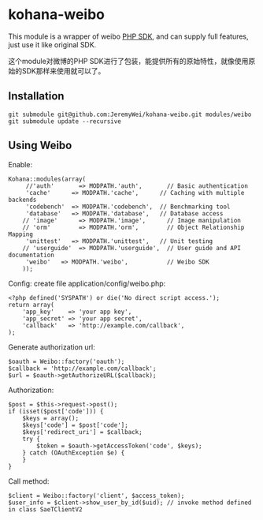 # kohana-weibo

This module is a wrapper of weibo [PHP SDK](http://code.google.com/p/libweibo/), 
and can supply full features, just use it like original SDK.

这个module对微博的PHP SDK进行了包装，能提供所有的原始特性，就像使用原始的SDK那样来使用就可以了。

## Installation
	
	git submodule git@github.com:JeremyWei/kohana-weibo.git modules/weibo
	git submodule update --recursive

## Using Weibo

Enable:

	Kohana::modules(array(
		 //'auth'       => MODPATH.'auth',       // Basic authentication
		 'cache'      => MODPATH.'cache',      // Caching with multiple backends
		 'codebench'  => MODPATH.'codebench',  // Benchmarking tool
		 'database'   => MODPATH.'database',   // Database access
		// 'image'      => MODPATH.'image',      // Image manipulation
		// 'orm'        => MODPATH.'orm',        // Object Relationship Mapping
		 'unittest'   => MODPATH.'unittest',   // Unit testing
		// 'userguide'  => MODPATH.'userguide',  // User guide and API documentation
		 'weibo'   => MODPATH.'weibo',           // Weibo SDK
		));
Config:
create file application/config/weibo.php:

	<?php defined('SYSPATH') or die('No direct script access.');
	return array(
		'app_key'    => 'your app key',
		'app_secret' => 'your app secret',
		'callback'   => 'http://example.com/callback',
	);

Generate authorization url:

	$oauth = Weibo::factory('oauth');
	$callback = 'http://example.com/callback';
	$url = $oauth->getAuthorizeURL($callback);

Authorization:

	$post = $this->request->post();
	if (isset($post['code'])) {
		$keys = array();
		$keys['code'] = $post['code'];
		$keys['redirect_uri'] = $callback;
		try {
			$token = $oauth->getAccessToken('code', $keys);
		} catch (OAuthException $e) {
		}
	}

Call method:

	$client = Weibo::factory('client', $access_token);
	$user_info = $client->show_user_by_id($uid); // invoke method defined in class SaeTClientV2

